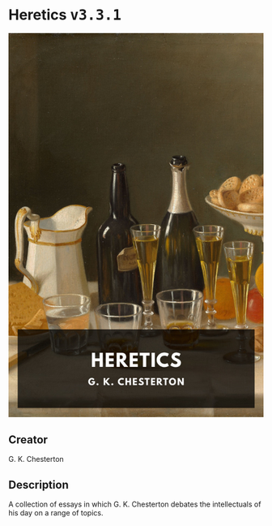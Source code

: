 
# Heretics <kbd>v3.3.1</kbd>

<center>
  <img src="./cover-1024.jpg"/>
</center>

## Creator
G. K. Chesterton

## Description
A collection of essays in which G. K. Chesterton debates the intellectuals of his day on a range of topics.
